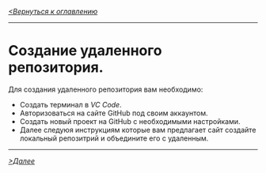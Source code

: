 [*<Вернуться к оглавлению*](readme.md)

---
# Создание удаленного репозитория.

Для создания удаленного репозитория вам необходимо:

+ Создать терминал в *VC Code*.
+ Авторизоваться на сайте GitHub под своим аккаунтом.
+ Создать новый проект на GitHub с необходимыми настройками.
+ Далее следуюя инструкциям которые вам предлагает сайт создайте локальный репозитрий и объедините его с удаленным.

---
[*>Далее*](./Chapter7.md)